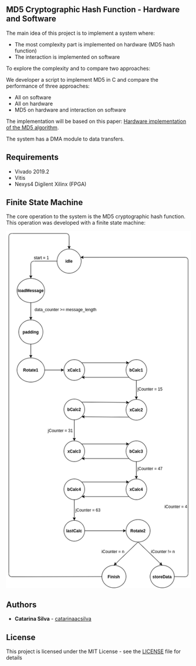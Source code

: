##  MD5 Cryptographic Hash Function - Hardware and Software

The main idea of this project is to implement a system where:

- The most complexity part is implemented on hardware (MD5 hash function)
- The interaction is implemented on software

To explore the complexity and to compare two approaches:

We developer a script to implement MD5 in C and compare the performance of three approaches:

- All on software
- All on hardware
- MD5 on hardware and interaction on software

The implementation will be based on this paper: [Hardware implementation of the MD5 algorithm](https://www.sciencedirect.com/science/article/pii/S1474667016324429).

The system has a DMA module to data transfers.

## Requirements

- Vivado 2019.2
- Vitis 
- Nexys4 Digilent Xilinx (FPGA)

## Finite State Machine

The core operation to the system is the MD5 cryptographic hash function. This operation was developed with a finite state machine:

![](/fsm.png)

## Authors

* **Catarina Silva** - [catarinaacsilva](https://github.com/catarinaacsilva)

## License

This project is licensed under the MIT License - see the [LICENSE](LICENSE) file for details